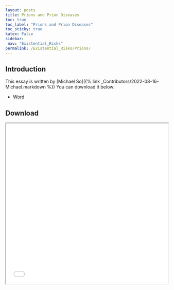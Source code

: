 ```yaml
---
layout: posts
title: Prions and Prion Diseases
toc: true
toc_label: "Prions and Prion Diseases"
toc_sticky: true
katex: False
sidebar:
 nav: "Existential_Risks"
permalink: /Existential_Risks/Prions/
---
```


## Introduction
This essay is written by [Michael So]({% link _Contributors/2022-08-16-Michael.markdown %})
You can download it below:
 - [Word]({{site.url}}/assets/Prions.docx)

## Download
<iframe src="{{site.url}}/assets/Prions.docx" width="100%" height="500px">
